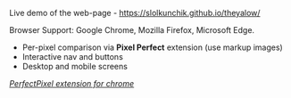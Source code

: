 Live demo of the web-page - https://slolkunchik.github.io/theyalow/

Browser Support: Google Chrome, Mozilla Firefox, Microsoft Edge.

- Per-pixel comparison via **Pixel Perfect** extension (use markup images)
- Interactive nav and buttons
- Desktop and mobile screens

*[PerfectPixel extension for chrome](https://chrome.google.com/webstore/detail/perfectpixel-by-welldonec/dkaagdgjmgdmbnecmcefdhjekcoceebi?hl=en)*
